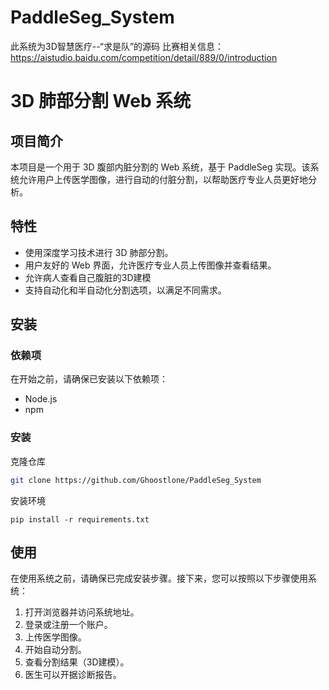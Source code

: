 # PaddleSeg_System
此系统为3D智慧医疗--“求是队”的源码
比赛相关信息：https://aistudio.baidu.com/competition/detail/889/0/introduction
# 3D 肺部分割 Web 系统

## 项目简介

本项目是一个用于 3D 腹部内脏分割的 Web 系统，基于 PaddleSeg 实现。该系统允许用户上传医学图像，进行自动的付脏分割，以帮助医疗专业人员更好地分析。

## 特性

- 使用深度学习技术进行 3D 肺部分割。
- 用户友好的 Web 界面，允许医疗专业人员上传图像并查看结果。
- 允许病人查看自己腹脏的3D建模
- 支持自动化和半自动化分割选项，以满足不同需求。

## 安装

### 依赖项

在开始之前，请确保已安装以下依赖项：

- Node.js
- npm

### 安装

克隆仓库

   ```bash
   git clone https://github.com/Ghoostlone/PaddleSeg_System
   ```
安装环境

   ```
   pip install -r requirements.txt
   ```

## 使用

在使用系统之前，请确保已完成安装步骤。接下来，您可以按照以下步骤使用系统：

1. 打开浏览器并访问系统地址。
2. 登录或注册一个账户。
3. 上传医学图像。
4. 开始自动分割。
5. 查看分割结果（3D建模）。
6. 医生可以开据诊断报告。
